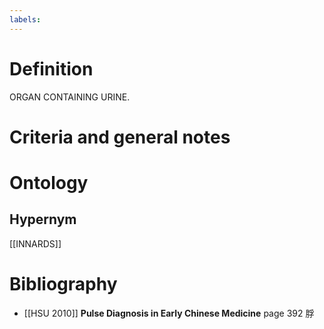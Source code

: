 ```yaml
---
labels: 
---
```


# Definition
ORGAN CONTAINING URINE.
# Criteria and general notes
# Ontology

## Hypernym
[[INNARDS]]
# Bibliography
- [[HSU 2010]]
**Pulse Diagnosis in Early Chinese Medicine** page 392
脬